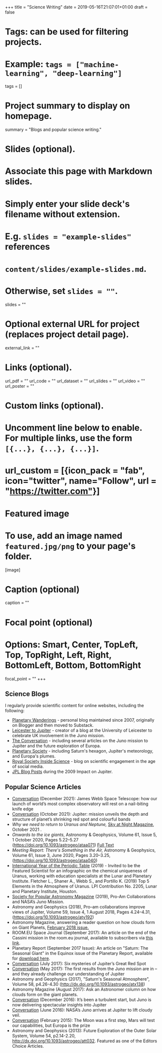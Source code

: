 +++
title = "Science Writing"
date = 2019-05-16T21:07:01+01:00
draft = false

# Tags: can be used for filtering projects.
# Example: `tags = ["machine-learning", "deep-learning"]`
tags = []

# Project summary to display on homepage.
summary = "Blogs and popular science writing."

# Slides (optional).
#   Associate this page with Markdown slides.
#   Simply enter your slide deck's filename without extension.
#   E.g. `slides = "example-slides"` references
#   `content/slides/example-slides.md`.
#   Otherwise, set `slides = ""`.
slides = ""

# Optional external URL for project (replaces project detail page).
external_link = ""

# Links (optional).
url_pdf = ""
url_code = ""
url_dataset = ""
url_slides = ""
url_video = ""
url_poster = ""

# Custom links (optional).
#   Uncomment line below to enable. For multiple links, use the form `[{...}, {...}, {...}]`.
# url_custom = [{icon_pack = "fab", icon="twitter", name="Follow", url = "https://twitter.com"}]

# Featured image
# To use, add an image named `featured.jpg/png` to your page's folder.
[image]
  # Caption (optional)
  caption = ""

  # Focal point (optional)
  # Options: Smart, Center, TopLeft, Top, TopRight, Left, Right, BottomLeft, Bottom, BottomRight
  focal_point = ""
+++

## Science Blogs

I regularly provide scientific content for online websites, including the following:

* [Planetary Wanderings](https://leighfletcher.substack.com/) - personal blog maintained since 2007, originally on Blogger and then moved to Substack.
* [Leicester to Jupiter](https://staffblogs.le.ac.uk/leicester-to-jupiter/) - creator of a blog at the University of Leicester to celebrate UK involvement in the Juno mission.
* [The Conversation](https://theconversation.com/profiles/leigh-fletcher-154294) - including several articles on the Juno mission to Jupiter and the future exploration of Europa.
* [Planetary Society](http://www.planetary.org/connect/our-experts/profiles/leigh-fletcher.html) - including Saturn's hexagon, Jupiter's meteorology, and Europa's plumes.
* [Royal Society Inside Science](https://blogs.royalsociety.org/inside-science/2017/04/06/scientific-engagement-in-the-age-of-social-media/) - blog on scientific engagement in the age of social media.
* [JPL Blog Posts](https://www.jpl.nasa.gov/blog/author/leigh-fletcher/) during the 2009 Impact on Jupiter.

## Popular Science Articles

* [Conversation](https://theconversation.com/james-webb-space-telescope-how-our-launch-of-worlds-most-complex-observatory-will-rest-on-a-nail-biting-knife-edge-173619) (December 2021): James Webb Space Telescope: how our launch of world’s most complex observatory will rest on a nail-biting knife edge
* [Conversation](https://theconversation.com/jupiter-mission-unveils-the-depth-and-structure-of-planets-shrinking-red-spot-and-colourful-bands-170600) (October 2021): Jupiter: mission unveils the depth and structure of planet’s shrinking red spot and colourful bands
* *Why we need to return to Uranus and Neptune,* [Sky at Night Magazine](https://www.skyatnightmagazine.com/space-science/spacecraft-mission-uranus-neptune/), October 2021 .
* *Onwards to the ice giants*, Astronomy & Geophysics, Volume 61, Issue 5, 1 October 2020, Pages 5.22–5.27 (https://doi.org/10.1093/astrogeo/ataa071) [Full Text](https://academic.oup.com/astrogeo/article/61/5/5.22/5906537?guestAccessKey=69511b5c-5e6e-4836-8744-6d7838d5ffac)
* *Meeting Report: There's Something in the Air,* Astronomy & Geophysics, Volume 61, Issue 3, June 2020, Pages 3.20–3.25, (https://doi.org/10.1093/astrogeo/ataa040)
* [International Year of the Periodic Table](https://www.lpi.usra.edu/education/IYPT/) (2019) - Invited to be the Featured Scientist for an infographic on the chemical uniqueness of Uranus, working with education specialists at the Lunar and Planetary Institute.  Fletcher L., Shaner A., Webb S., and Portillo K. (2019) Top 5 Elements in the Atmosphere of Uranus. LPI Contribution No. 2205, Lunar and Planetary Institute, Houston.
* [Society for Popular Astronomy Magazine](https://www.popastro.com/main_spa1/january-february-2019/) (2019), Pro-Am Collaborations and NASA’s Juno Mission.  
* Astronomy and Geophysics (2018), Pro–am collaborations improve views of Jupiter, Volume 59, Issue 4, 1 August 2018, Pages 4.24–4.31, (https://doi.org/10.1093/astrogeo/aty192)
* Astronomy Magazine, answering a reader question on how clouds form on Giant Planets, [February 2018 issue.](https://astronomy.com/magazine/ask-astro/2018/01/clouds-on-gas-giants)
* ROOM.EU Space Journal (September 2017):  An article on the end of the Cassini mission in the room.eu journal, available to subscribers via [this link](https://room.eu.com/article/cassini-observations-open-up-saturns-atmosphere).
* Planetary Report (September 2017 Issue):  An article on "Saturn:  The Seasonal Giant" in the Equinox issue of the Planetary Report, available for [download here](http://www.planetary.org/explore/the-planetary-report/tpr-2017-3.html).
* [Conversation](https://theconversation.com/six-mysteries-of-jupiters-great-red-spot-80829) (July 2017): Six mysteries of Jupiter’s Great Red Spot
* [Conversation](https://theconversation.com/the-first-results-from-the-juno-mission-are-in-and-they-already-challenge-our-understanding-of-jupiter-78203) (May 2017): The first results from the Juno mission are in – and they already challenge our understanding of Jupiter
* Astronomy and Geophysics (2017), "Saturn's Seasonal Atmosphere", Volume 58, p4.26-4.30 (http://dx.doi.org/10.1093/astrogeo/atx138)
* Astronomy Magazine (August 2017):  Ask an Astronomer column on how clouds form on the giant planets.
* [Conversation](https://theconversation.com/its-been-a-turbulent-start-but-juno-is-now-delivering-spectacular-insights-into-jupiter-69813) (December 2016): It’s been a turbulent start, but Juno is now delivering spectacular insights into Jupiter
* [Conversation](https://theconversation.com/nasas-juno-arrives-at-jupiter-to-lift-cloudy-veil-60879) (June 2016): NASA’s Juno arrives at Jupiter to lift cloudy veil.
* [Conversation](https://theconversation.com/the-moon-was-a-first-step-mars-will-test-our-capabilities-but-europa-is-the-prize-37253) (February 2015): The Moon was a first step, Mars will test our capabilities, but Europa is the prize
* Astronomy and Geophysics (2013):  Future Exploration of the Outer Solar System, Volume 54, p2.14-2.20, http://dx.doi.org/10.1093/astrogeo/att032.  Featured as one of the Editors Choice Articles.
